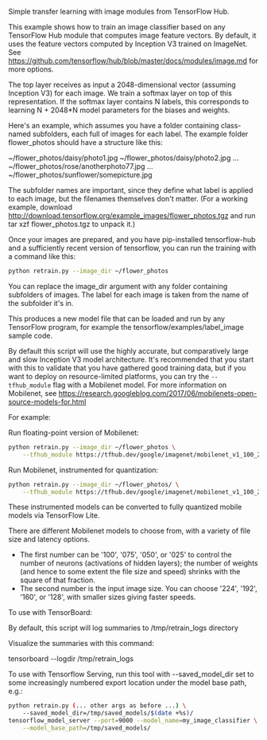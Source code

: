 Simple transfer learning with image modules from TensorFlow Hub.

This example shows how to train an image classifier based on any
TensorFlow Hub module that computes image feature vectors. By default,
it uses the feature vectors computed by Inception V3 trained on ImageNet.
See https://github.com/tensorflow/hub/blob/master/docs/modules/image.md
for more options.

The top layer receives as input a 2048-dimensional vector (assuming
Inception V3) for each image. We train a softmax layer on top of this
representation. If the softmax layer contains N labels, this corresponds
to learning N + 2048*N model parameters for the biases and weights.

Here's an example, which assumes you have a folder containing class-named
subfolders, each full of images for each label. The example folder flower_photos
should have a structure like this:

~/flower_photos/daisy/photo1.jpg
~/flower_photos/daisy/photo2.jpg
...
~/flower_photos/rose/anotherphoto77.jpg
...
~/flower_photos/sunflower/somepicture.jpg

The subfolder names are important, since they define what label is applied to
each image, but the filenames themselves don't matter. (For a working example,
download http://download.tensorflow.org/example_images/flower_photos.tgz
and run  tar xzf flower_photos.tgz  to unpack it.)

Once your images are prepared, and you have pip-installed tensorflow-hub and
a sufficiently recent version of tensorflow, you can run the training with a
command like this:

```bash
python retrain.py --image_dir ~/flower_photos
```

You can replace the image_dir argument with any folder containing subfolders of
images. The label for each image is taken from the name of the subfolder it's
in.

This produces a new model file that can be loaded and run by any TensorFlow
program, for example the tensorflow/examples/label_image sample code.

By default this script will use the highly accurate, but comparatively large and
slow Inception V3 model architecture. It's recommended that you start with this
to validate that you have gathered good training data, but if you want to deploy
on resource-limited platforms, you can try the `--tfhub_module` flag with a
Mobilenet model. For more information on Mobilenet, see
https://research.googleblog.com/2017/06/mobilenets-open-source-models-for.html

For example:

Run floating-point version of Mobilenet:

```bash
python retrain.py --image_dir ~/flower_photos \
    --tfhub_module https://tfhub.dev/google/imagenet/mobilenet_v1_100_224/feature_vector/1
```

Run Mobilenet, instrumented for quantization:

```bash
python retrain.py --image_dir ~/flower_photos/ \
    --tfhub_module https://tfhub.dev/google/imagenet/mobilenet_v1_100_224/quantops/feature_vector/1
```

These instrumented models can be converted to fully quantized mobile models via
TensorFlow Lite.

There are different Mobilenet models to choose from, with a variety of file
size and latency options.
  - The first number can be '100', '075', '050', or '025' to control the number
    of neurons (activations of hidden layers); the number of weights (and hence
    to some extent the file size and speed) shrinks with the square of that
    fraction.
  - The second number is the input image size. You can choose '224', '192',
    '160', or '128', with smaller sizes giving faster speeds.

To use with TensorBoard:

By default, this script will log summaries to /tmp/retrain_logs directory

Visualize the summaries with this command:

tensorboard --logdir /tmp/retrain_logs

To use with Tensorflow Serving, run this tool with --saved_model_dir set
to some increasingly numbered export location under the model base path, e.g.:

```bash
python retrain.py (... other args as before ...) \
    --saved_model_dir=/tmp/saved_models/$(date +%s)/
tensorflow_model_server --port=9000 --model_name=my_image_classifier \
    --model_base_path=/tmp/saved_models/
```